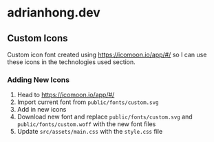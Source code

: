 # adrianhong.dev

## Custom Icons
Custom icon font created using https://icomoon.io/app/#/ so I can use these icons in the technologies used section.
### Adding New Icons
1. Head to https://icomoon.io/app/#/
2. Import current font from `public/fonts/custom.svg`
3. Add in new icons
4. Download new font and replace `public/fonts/custom.svg` and `public/fonts/custom.woff` with the new font files
5. Update `src/assets/main.css` with the `style.css` file

